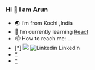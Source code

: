 ### Hi 👋 I am Arun

- 🌏 I’m from Kochi ,India
- 🌱 I’m currently learning [React](https://react.dev/)
- 📫 How to reach me: ...
- [*] <a href="mailto:arunraju9837@gmail.com?"><img src="https://img.shields.io/badge/gmail-%23DD0031.svg?&style=for-the-badge&logo=gmail&logoColor=white"/></a>
![Linkedin LinkedIn](https://www.linkedin.com/in/arun-raju-05374a1b7)
&nbsp;
- [*](arunraju9837@gmail.com)
- [*](https://www.linkedin.com/in/arun-raju-05374a1b7)

